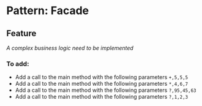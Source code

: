 # Pattern: Facade

## Feature 

*A complex business logic need to be implemented*

### To add:
 - Add a call to the main method with the following parameters `+,5,5,5` 
 - Add a call to the main method with the following parameters `*,4,6,7`
 - Add a call to the main method with the following parameters `?,95,45,63`
 - Add a call to the main method with the following parameters `?,1,2,3`
